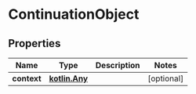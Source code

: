 
# ContinuationObject

## Properties
Name | Type | Description | Notes
------------ | ------------- | ------------- | -------------
**context** | [**kotlin.Any**](.md) |  |  [optional]



